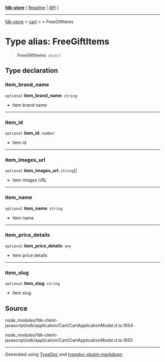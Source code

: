 [**fdk-store**](../../../README.md) ( [Readme](../../../README.md) \| [API](../../../API.md) )

---

[fdk-store](../../../API.md) > [cart](../../README.md) > [<internal>](../README.md) > FreeGiftItems

# Type alias: FreeGiftItems

> **FreeGiftItems**: `object`

## Type declaration

### item_brand_name

`optional` **item_brand_name**: `string`

- Item brand name

---

### item_id

`optional` **item_id**: `number`

- Item id

---

### item_images_url

`optional` **item_images_url**: `string`[]

- Item images URL

---

### item_name

`optional` **item_name**: `string`

- Item name

---

### item_price_details

`optional` **item_price_details**: `any`

- Item price details

---

### item_slug

`optional` **item_slug**: `string`

- Item slug

## Source

node_modules/fdk-client-javascript/sdk/application/Cart/CartApplicationModel.d.ts:1654

node_modules/fdk-client-javascript/sdk/application/Cart/CartApplicationModel.d.ts:1655

---

Generated using [TypeDoc](https://typedoc.org/) and [typedoc-plugin-markdown](https://www.npmjs.com/package/typedoc-plugin-markdown)
